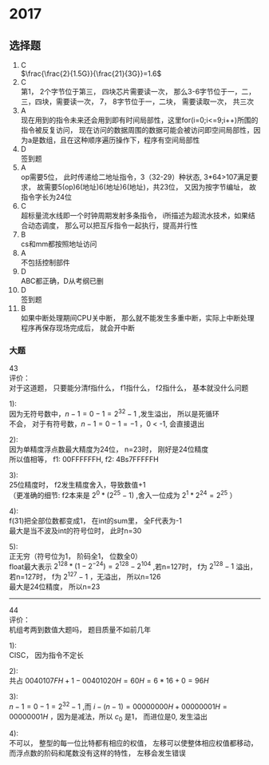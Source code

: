 # 2017
## 选择题  
1.  C  
$\frac{\frac{2}{1.5G}}{\frac{21}{3G}}=1.6$  
1.  C  
第1， 2个字节位于第三， 四块芯片需要读一次， 那么3-6字节位于一，二，三，四块，需要读一次， 7， 8字节位于一，二块， 需要读取一次， 共三次  
1.  A  
现在用到的指令未来还会用到即有时间局部性，这里for(i=0;i<=9;i++)所围的指令被反复访问， 现在访问的数据周围的数据可能会被访问即空间局部性，因为a是数组，且在这种顺序遍历操作下，程序有空间局部性  
1.  D  
签到题  
1.  A  
op需要5位， 此时传递给二地址指令，3（32-29）种状态, 3*64>107满足要求， 故需要5(op)6(地址)6(地址)6(地址)，共23位， 又因为按字节编址， 故指令字长为24位  
1.  C  
超标量流水线即一个时钟周期发射多条指令， i所描述为超流水技术，如果结合动态调度， 那么可以把互斥指令一起执行，提高并行性  
1.  B  
cs和mm都按照地址访问  
1.  A  
不包括控制部件
1.  D  
ABC都正确，D从考纲已删  
1.  D  
签到题  
1.  B  
如果中断处理期间CPU关中断， 那么就不能发生多重中断，实际上中断处理程序再保存现场完成后， 就会开中断  
### 大题  
43  
评价：  
对于这道题， 只要能分清f指什么， f1指什么， f2指什么， 基本就没什么问题  

1):  
因为无符号数中，$n-1 = 0-1 = 2^{32} - 1$ ,发生溢出， 所以是死循环   
不会， 对于有符号数，$n-1 = 0-1 = -1$  ，0 < -1, 会直接退出  

2):  
因为单精度浮点数最大精度为24位， n=23时， 刚好是24位精度  
所以值相等， f1: 00FFFFFFH, f2: 4Bs7FFFFFH  

3):  
25位精度时， f2发生精度舍入，导致数值+1  
（更准确的细节:  f2本来是 $2^0 * (2^{25}-1)$ ,舍入一位成为 $2^1 * 2^{24} = 2^{25}$ ）

4):  
f(31)把全部位数都变成1， 在int的sum里， 全F代表为-1  
最大是当不波及int的符号位时， 此时n=30  

5):  
正无穷（符号位为1， 阶码全1， 位数全0）  
float最大表示 $2^{128} * (1 - 2^{-24}) = 2^{128} - 2^{104}$ ,若n=127时， f为 $2^{128} - 1$ 溢出，若n=127时， f为 $2^{127} - 1$ ，无溢出， 所以n=126  
最大是24位精度， 所以n=23  
***  
44  
评价：  
机组考两到数值大题吗， 题目质量不如前几年  

1):  
CISC， 因为指令不定长  

2):  
共占 $0040107FH + 1 - 00401020H = 60H = 6 * 16 + 0 = 96H$  

3):  
$n-1=0-1=2^{32}-1$ ,而 $i-(n-1) = 00000000H + 00000001H = 00000001H$  ，因为是减法，所以 $c_0$ 是1， 而进位是0, 发生溢出  

4):  
不可以， 整型的每一位比特都有相应的权值， 左移可以使整体相应权值都移动， 而浮点数的阶码和尾数没有这样的特性， 左移会发生错误